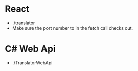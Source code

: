 # React
* ./translator
* Make sure the port number to in the fetch call checks out.
# C# Web Api
* ./TranslatorWebApi
